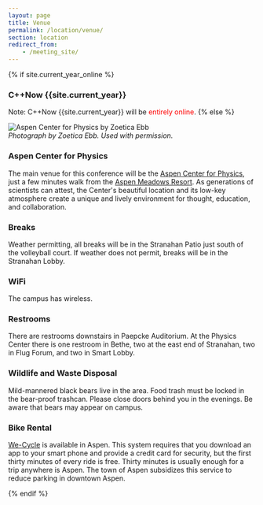 ```yaml
---
layout: page
title: Venue
permalink: /location/venue/
section: location
redirect_from:
    - /meeting_site/
---
```


{% if site.current_year_online %}
### C++Now {{site.current_year}}

Note: C++Now {{site.current_year}} will be <span style="color: red;">entirely online</span>.
{% else %}

![Aspen Center for Physics by Zoetica Ebb](/assets/img/location/AspenCenterForPhysicsByZoeticaEbb.jpg "Aspen Center for Physics by Zoetica Ebb")<br>
*Photograph by Zoetica Ebb. Used with permission.*

### Aspen Center for Physics

The main venue for this conference will be the [Aspen Center for Physics](https://www.aspenphys.org/), just a few minutes walk from the [Aspen Meadows Resort](https://www.aspenmeadows.com/). As generations of scientists can attest, the Center's beautiful location and its low-key atmosphere create a unique and lively environment for thought, education, and collaboration.



### Breaks

Weather permitting, all breaks will be in the Stranahan Patio just south of the volleyball court. If weather does not permit, breaks will be in the Stranahan Lobby.


### WiFi

The campus has wireless.


### Restrooms

There are restrooms downstairs in Paepcke Auditorium.  At the Physics Center there is one restroom in Bethe, two at the east end of Stranahan, two in Flug Forum, and two in Smart Lobby.



### Wildlife and Waste Disposal

Mild-mannered black bears live in the area. Food trash must be locked in the bear-proof trashcan. Please close doors behind you in the evenings. Be aware that bears may appear on campus.



### Bike Rental

[We-Cycle](https://www.we-cycle.org/) is available in Aspen. This system requires that you download an app to your smart phone and provide a credit card for security, but the first thirty minutes of every ride is free. Thirty minutes is usually enough for a trip anywhere is Aspen. The town of Aspen subsidizes this service to reduce parking in downtown Aspen.

{% endif %}
